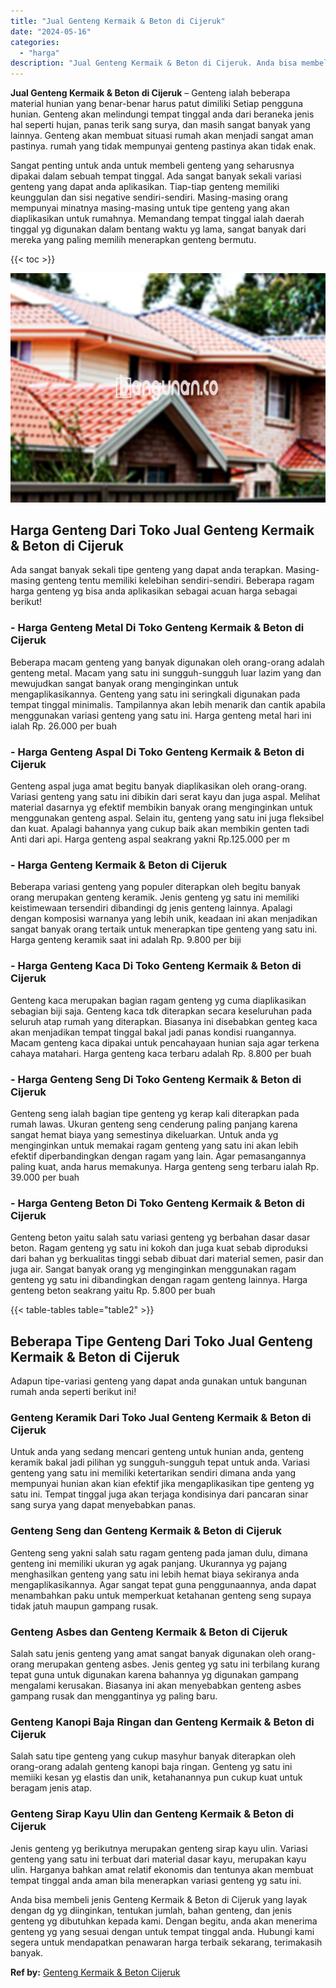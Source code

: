 ```yaml
---
title: "Jual Genteng Kermaik & Beton di Cijeruk"
date: "2024-05-16"
categories: 
  - "harga"
description: "Jual Genteng Kermaik & Beton di Cijeruk. Anda bisa membeli jenis Genteng Kermaik & Beton di Cijeruk yang layak dengan dg yg diinginkan, tentukan jumlah, baha..."
---
```


**Jual Genteng Kermaik & Beton di Cijeruk** – Genteng ialah beberapa material hunian yang benar-benar harus patut dimiliki Setiap pengguna hunian. Genteng akan melindungi tempat tinggal anda dari beraneka jenis hal seperti hujan, panas terik sang surya, dan masih sangat banyak yang lainnya. Genteng akan membuat situasi rumah akan menjadi sangat aman pastinya. rumah yang tidak mempunyai genteng pastinya akan tidak enak.

Sangat penting untuk anda untuk membeli genteng yang seharusnya dipakai dalam sebuah tempat tinggal. Ada sangat banyak sekali variasi genteng yang dapat anda aplikasikan. Tiap-tiap genteng memiliki keunggulan dan sisi negative sendiri-sendiri. Masing-masing orang mempunyai minatnya masing-masing untuk tipe genteng yang akan diaplikasikan untuk rumahnya. Memandang tempat tinggal ialah daerah tinggal yg digunakan dalam bentang waktu yg lama, sangat banyak dari mereka yang paling memilih menerapkan genteng bermutu.

{{< toc >}}

![Jual Genteng Kermaik & Beton di Cijeruk](/images/genteng-minimalis-murah33.png)

## Harga Genteng Dari Toko Jual Genteng Kermaik & Beton di Cijeruk

Ada sangat banyak sekali tipe genteng yang dapat anda terapkan. Masing-masing genteng tentu memiliki kelebihan sendiri-sendiri. Beberapa ragam harga genteng yg bisa anda aplikasikan sebagai acuan harga sebagai berikut!

### \- Harga Genteng Metal Di Toko Genteng Kermaik & Beton di Cijeruk

Beberapa macam genteng yang banyak digunakan oleh orang-orang adalah genteng metal. Macam yang satu ini sungguh-sungguh luar lazim yang dan mewujudkan sangat banyak orang menginginkan untuk mengaplikasikannya. Genteng yang satu ini seringkali digunakan pada tempat tinggal minimalis. Tampilannya akan lebih menarik dan cantik apabila menggunakan variasi genteng yang satu ini. Harga genteng metal hari ini ialah Rp. 26.000 per buah

### \- Harga Genteng Aspal Di Toko Genteng Kermaik & Beton di Cijeruk

Genteng aspal juga amat begitu banyak diaplikasikan oleh orang-orang. Variasi genteng yang satu ini dibikin dari serat kayu dan juga aspal. Melihat material dasarnya yg efektif membikin banyak orang menginginkan untuk menggunakan genteng aspal. Selain itu, genteng yang satu ini juga fleksibel dan kuat. Apalagi bahannya yang cukup baik akan membikin genten tadi Anti dari api. Harga genteng aspal seakrang yakni Rp.125.000 per m

### \- Harga Genteng Kermaik & Beton di Cijeruk

Beberapa variasi genteng yang populer diterapkan oleh begitu banyak orang merupakan genteng keramik. Jenis genteng yg satu ini memiliki keistimewaan tersendiri dibandingi dg jenis genteng lainnya. Apalagi dengan komposisi warnanya yang lebih unik, keadaan ini akan menjadikan sangat banyak orang tertaik untuk menerapkan tipe genteng yang satu ini. Harga genteng keramik saat ini adalah Rp. 9.800 per biji

### \- Harga Genteng Kaca Di Toko Genteng Kermaik & Beton di Cijeruk

Genteng kaca merupakan bagian ragam genteng yg cuma diaplikasikan sebagian biji saja. Genteng kaca tdk diterapkan secara keseluruhan pada seluruh atap rumah yang diterapkan. Biasanya ini disebabkan genteg kaca akan menjadikan tempat tinggal bakal jadi panas kondisi ruangannya. Macam genteng kaca dipakai untuk pencahayaan hunian saja agar terkena cahaya matahari. Harga genteng kaca terbaru adalah Rp. 8.800 per buah

### \- Harga Genteng Seng Di Toko Genteng Kermaik & Beton di Cijeruk

Genteng seng ialah bagian tipe genteng yg kerap kali diterapkan pada rumah lawas. Ukuran genteng seng cenderung paling panjang karena sangat hemat biaya yang semestinya dikeluarkan. Untuk anda yg menginginkan untuk memakai ragam genteng yang satu ini akan lebih efektif diperbandingkan dengan ragam yang lain. Agar pemasangannya paling kuat, anda harus memakunya. Harga genteng seng terbaru ialah Rp. 39.000 per buah

### \- Harga Genteng Beton Di Toko Genteng Kermaik & Beton di Cijeruk

Genteng beton yaitu salah satu variasi genteng yg berbahan dasar dasar beton. Ragam genteng yg satu ini kokoh dan juga kuat sebab diproduksi dari bahan yg berkualitas tinggi sebab dibuat dari material semen, pasir dan juga air. Sangat banyak orang yg menginginkan menggunakan ragam genteng yg satu ini dibandingkan dengan ragam genteng lainnya. Harga genteng beton seakrang yaitu Rp. 5.800 per buah

{{< table-tables table="table2" >}}

## Beberapa Tipe Genteng Dari Toko Jual Genteng Kermaik & Beton di Cijeruk

Adapun tipe-variasi genteng yang dapat anda gunakan untuk bangunan rumah anda seperti berikut ini!

### Genteng Keramik Dari Toko Jual Genteng Kermaik & Beton di Cijeruk

Untuk anda yang sedang mencari genteng untuk hunian anda, genteng keramik bakal jadi pilihan yg sungguh-sungguh tepat untuk anda. Variasi genteng yang satu ini memiliki ketertarikan sendiri dimana anda yang mempunyai hunian akan kian efektif jika mengaplikasikan tipe genteng yg satu ini. Tempat tinggal juga akan terjaga kondisinya dari pancaran sinar sang surya yang dapat menyebabkan panas.

### Genteng Seng dan Genteng Kermaik & Beton di Cijeruk

Genteng seng yakni salah satu ragam genteng pada jaman dulu, dimana genteng ini memiliki ukuran yg agak panjang. Ukurannya yg pajang menghasilkan genteng yang satu ini lebih hemat biaya sekiranya anda mengaplikasikannya. Agar sangat tepat guna penggunaannya, anda dapat menambahkan paku untuk memperkuat ketahanan genteng seng supaya tidak jatuh maupun gampang rusak.

### Genteng Asbes dan Genteng Kermaik & Beton di Cijeruk

Salah satu jenis genteng yang amat sangat banyak digunakan oleh orang-orang merupakan genteng asbes. Jenis genteg yg satu ini terbilang kurang tepat guna untuk digunakan karena bahannya yg digunakan gampang mengalami kerusakan. Biasanya ini akan menyebabkan genteng asbes gampang rusak dan menggantinya yg paling baru.

### Genteng Kanopi Baja Ringan dan Genteng Kermaik & Beton di Cijeruk

Salah satu tipe genteng yang cukup masyhur banyak diterapkan oleh orang-orang adalah genteng kanopi baja ringan. Genteng yg satu ini memiiki kesan yg elastis dan unik, ketahanannya pun cukup kuat untuk beragam jenis atap.

### Genteng Sirap Kayu Ulin dan Genteng Kermaik & Beton di Cijeruk

Jenis genteng yg berikutnya merupakan genteng sirap kayu ulin. Variasi genteng yang satu ini terbuat dari material dasar kayu, merupakan kayu ulin. Harganya bahkan amat relatif ekonomis dan tentunya akan membuat tempat tinggal anda aman bila menerapkan variasi genteng yg satu ini.

Anda bisa membeli jenis Genteng Kermaik & Beton di Cijeruk yang layak dengan dg yg diinginkan, tentukan jumlah, bahan genteng, dan jenis genteng yg dibutuhkan kepada kami. Dengan begitu, anda akan menerima genteng yg yang sesuai dengan untuk tempat tinggal anda. Hubungi kami segera untuk mendapatkan penawaran harga terbaik sekarang, terimakasih banyak.

**Ref by:**  [Genteng Kermaik & Beton  Cijeruk](https://id.wikipedia.org/wiki/Genteng)
